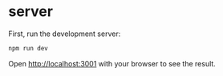 # server
First, run the development server:

```bash
npm run dev
```
Open [http://localhost:3001](http://localhost:3001) with your browser to see the result.
